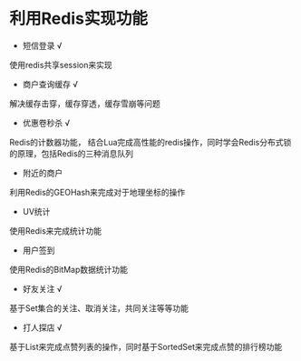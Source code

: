 # 利用Redis实现功能
  
* 短信登录 √

使用redis共享session来实现

* 商户查询缓存 √

解决缓存击穿，缓存穿透，缓存雪崩等问题

* 优惠卷秒杀 √

Redis的计数器功能， 结合Lua完成高性能的redis操作，同时学会Redis分布式锁的原理，包括Redis的三种消息队列

* 附近的商户

利用Redis的GEOHash来完成对于地理坐标的操作

* UV统计

使用Redis来完成统计功能

* 用户签到

使用Redis的BitMap数据统计功能

* 好友关注 √

基于Set集合的关注、取消关注，共同关注等等功能

* 打人探店 √

基于List来完成点赞列表的操作，同时基于SortedSet来完成点赞的排行榜功能
